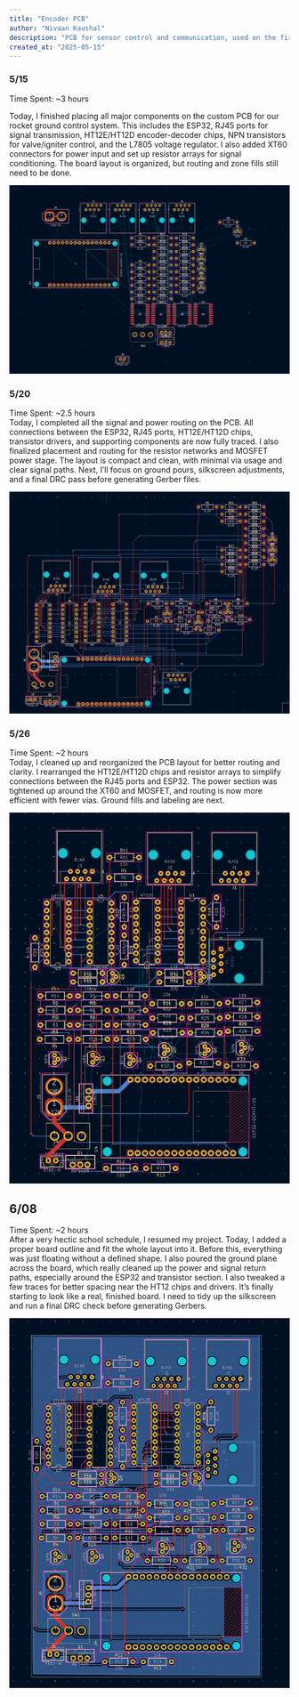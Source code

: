```yaml
---
title: "Encoder PCB"
author: "Nivaan Kaushal"
description: "PCB for sensor control and communication, used on the first liquid fueled rocket built by high schoolers!"
created_at: "2025-05-15"
---
```


### 5/15
Time Spent: ~3 hours  

Today, I finished placing all major components on the custom PCB for our rocket ground control system. This includes the ESP32, RJ45 ports for signal transmission, HT12E/HT12D encoder-decoder chips, NPN transistors for valve/igniter control, and the L7805 voltage regulator. I also added XT60 connectors for power input and set up resistor arrays for signal conditioning. The board layout is organized, but routing and zone fills still need to be done.

![5/15 Image](img/515Progressimg.png)

### 5/20
Time Spent: ~2.5 hours  
Today, I completed all the signal and power routing on the PCB. All connections between the ESP32, RJ45 ports, HT12E/HT12D chips, transistor drivers, and supporting components are now fully traced. I also finalized placement and routing for the resistor networks and MOSFET power stage. The layout is compact and clean, with minimal via usage and clear signal paths. Next, I’ll focus on ground pours, silkscreen adjustments, and a final DRC pass before generating Gerber files.

![5/20 Image](img/520Progressimg.png)

### 5/26
Time Spent: ~2 hours  
Today, I cleaned up and reorganized the PCB layout for better routing and clarity. I rearranged the HT12E/HT12D chips and resistor arrays to simplify connections between the RJ45 ports and ESP32. The power section was tightened up around the XT60 and MOSFET, and routing is now more efficient with fewer vias. Ground fills and labeling are next.

![5/20 Image](img/526Progressimg.png)

## 6/08
Time Spent: ~2 hours  
After a very hectic school schedule, I resumed my project. Today, I added a proper board outline and fit the whole layout into it. Before this, everything was just floating without a defined shape. I also poured the ground plane across the board, which really cleaned up the power and signal return paths, especially around the ESP32 and transistor section. I also tweaked a few traces for better spacing near the HT12 chips and drivers. It’s finally starting to look like a real, finished board. I need to tidy up the silkscreen and run a final DRC check before generating Gerbers.

![6/8 Image](img/608Progressimg.png)











